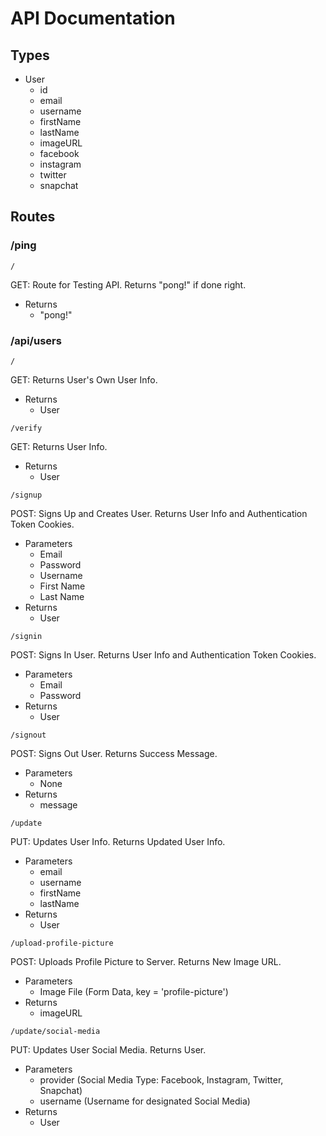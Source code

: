 # API Documentation

## Types

- User
  - id
  - email
  - username
  - firstName
  - lastName
  - imageURL
  - facebook
  - instagram
  - twitter
  - snapchat

## Routes

### /ping

```
/
```

GET: Route for Testing API. Returns "pong!" if done right.

- Returns
  - "pong!"

### /api/users

```
/
```

GET: Returns User's Own User Info.

- Returns
  - User

```
/verify
```

GET: Returns User Info.

- Returns
  - User

```
/signup
```

POST: Signs Up and Creates User. Returns User Info and Authentication Token Cookies.

- Parameters
  - Email
  - Password
  - Username
  - First Name
  - Last Name
- Returns
  - User

```
/signin
```

POST: Signs In User. Returns User Info and Authentication Token Cookies.

- Parameters
  - Email
  - Password
- Returns
  - User

```
/signout
```

POST: Signs Out User. Returns Success Message.

- Parameters
  - None
- Returns
  - message

```
/update
```

PUT: Updates User Info. Returns Updated User Info.

- Parameters
  - email
  - username
  - firstName
  - lastName
- Returns
  - User

```
/upload-profile-picture
```

POST: Uploads Profile Picture to Server. Returns New Image URL.

- Parameters
  - Image File (Form Data, key = 'profile-picture')
- Returns
  - imageURL

```
/update/social-media
```

PUT: Updates User Social Media. Returns User.

- Parameters
  - provider (Social Media Type: Facebook, Instagram, Twitter, Snapchat)
  - username (Username for designated Social Media)
- Returns
  - User
